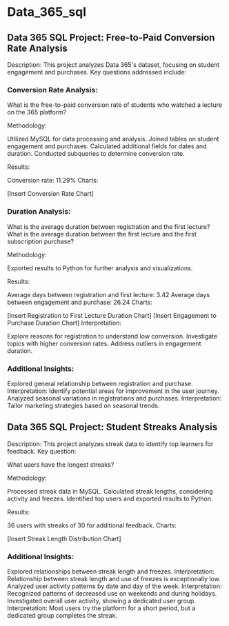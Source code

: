 # Data_365_sql

## Data 365 SQL Project: Free-to-Paid Conversion Rate Analysis

Description:
This project analyzes Data 365's dataset, focusing on student engagement and purchases. Key questions addressed include:

### Conversion Rate Analysis:

What is the free-to-paid conversion rate of students who watched a lecture on the 365 platform?

Methodology:

Utilized MySQL for data processing and analysis.
Joined tables on student engagement and purchases.
Calculated additional fields for dates and duration.
Conducted subqueries to determine conversion rate.

Results:

Conversion rate: 11.29%
Charts:

[Insert Conversion Rate Chart]
### Duration Analysis:

What is the average duration between registration and the first lecture?
What is the average duration between the first lecture and the first subscription purchase?

Methodology:

Exported results to Python for further analysis and visualizations.

Results:

Average days between registration and first lecture: 3.42
Average days between engagement and purchase: 26.24
Charts:

[Insert Registration to First Lecture Duration Chart]
[Insert Engagement to Purchase Duration Chart]
Interpretation:

Explore reasons for registration to understand low conversion.
Investigate topics with higher conversion rates.
Address outliers in engagement duration.

### Additional Insights:

Explored general relationship between registration and purchase.
Interpretation: Identify potential areas for improvement in the user journey.
Analyzed seasonal variations in registrations and purchases.
Interpretation: Tailor marketing strategies based on seasonal trends.

## Data 365 SQL Project: Student Streaks Analysis

Description:
This project analyzes streak data to identify top learners for feedback. Key question:

What users have the longest streaks?

Methodology:

Processed streak data in MySQL.
Calculated streak lengths, considering activity and freezes.
Identified top users and exported results to Python.

Results:

36 users with streaks of 30 for additional feedback.
Charts:

[Insert Streak Length Distribution Chart]
### Additional Insights:

Explored relationships between streak length and freezes.
Interpretation: Relationship between streak length and use of freezes is exceptionally low.
Analyzed user activity patterns by date and day of the week.
Interpretation: Recognized patterns of decreased use on weekends and during holidays.
Investigated overall user activity, showing a dedicated user group.
Interpretation: Most users try the platform for a short period, but a dedicated group completes the streak.
